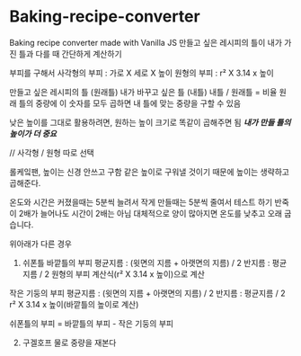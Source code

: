 # Baking-recipe-converter

Baking recipe converter made with Vanilla JS
만들고 싶은 레시피의 틀이 내가 가진 틀과 다를 때 간단하게 계산하기

부피를 구해서
사각형의 부피 : 가로 X 세로 X 높이
원형의 부피 : r² X 3.14 x 높이

만들고 싶은 레시피의 틀 (원래틀)
내가 바꾸고 싶은 틀 (내틀)
내틀 / 원래틀 = 비율
원래 틀의 중량에 이 숫자를 모두 곱하면 내 틀에 맞는 중량을 구할 수 있음

낮은 높이를 그대로 활용하려면, 원하는 높이 크기로 똑같이 곱해주면 됨
**_내가 만들 틀의 높이가 더 중요_**

// 사각형 / 원형 따로 선택

롤케잌팬, 높이는 신경 안쓰고 구함
같은 높이로 구워낼 것이기 때문에 높이는 생략하고 곱해준다.

온도와 시간은 커졌을때는 5분씩 늘려서
작게 만들때는 5분씩 줄여서 테스트 하기
반죽이 2배가 늘어나도 시간이 2배는 아님
대체적으로 양이 많아지면 온도를 낮추고 오래 굽습니다.

위아래가 다른 경우

1. 쉬폰틀
   바깥틀의 부피
   평균지름 : (윗면의 지름 + 아랫면의 지름) / 2
   반지름 : 평균지름 / 2
   원형의 부피 계산식(r² X 3.14 x 높이)으로 계산

작은 기둥의 부피
평균지름 : (윗면의 지름 + 아랫면의 지름) / 2
반지름 : 평균지름 / 2
r² X 3.14 x 높이(바깥틀의 높이로 계산)

쉬폰틀의 부피 = 바깥틀의 부피 - 작은 기둥의 부피

2. 구겔호프
   물로 중량을 재본다
